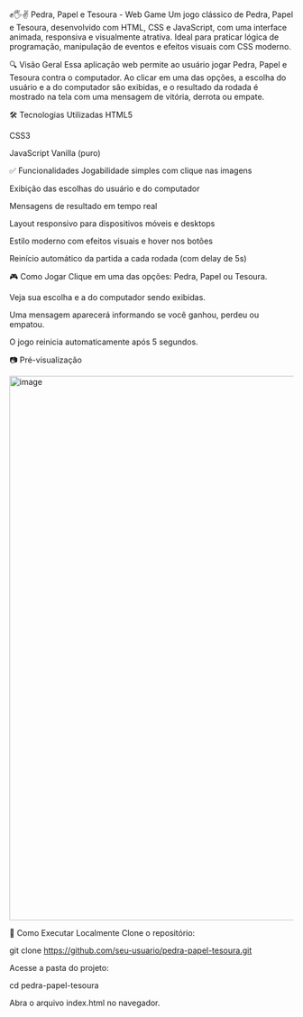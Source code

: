 ✊🖐✌ Pedra, Papel e Tesoura - Web Game
Um jogo clássico de Pedra, Papel e Tesoura, desenvolvido com HTML, CSS e JavaScript, com uma interface animada, responsiva e visualmente atrativa. Ideal para praticar lógica de programação, manipulação de eventos e efeitos visuais com CSS moderno.

🔍 Visão Geral
Essa aplicação web permite ao usuário jogar Pedra, Papel e Tesoura contra o computador. Ao clicar em uma das opções, a escolha do usuário e a do computador são exibidas, e o resultado da rodada é mostrado na tela com uma mensagem de vitória, derrota ou empate.

🛠️ Tecnologias Utilizadas
HTML5

CSS3

JavaScript Vanilla (puro)

✅ Funcionalidades
Jogabilidade simples com clique nas imagens

Exibição das escolhas do usuário e do computador

Mensagens de resultado em tempo real

Layout responsivo para dispositivos móveis e desktops

Estilo moderno com efeitos visuais e hover nos botões

Reinício automático da partida a cada rodada (com delay de 5s)

🎮 Como Jogar
Clique em uma das opções: Pedra, Papel ou Tesoura.

Veja sua escolha e a do computador sendo exibidas.

Uma mensagem aparecerá informando se você ganhou, perdeu ou empatou.

O jogo reinicia automaticamente após 5 segundos.


📷 Pré-visualização

<img width="951" height="966" alt="image" src="https://github.com/user-attachments/assets/005345a6-05ee-42d1-8bc1-b4884ce1f9da" />



🚀 Como Executar Localmente
Clone o repositório:


git clone https://github.com/seu-usuario/pedra-papel-tesoura.git


Acesse a pasta do projeto:


cd pedra-papel-tesoura


Abra o arquivo index.html no navegador.
